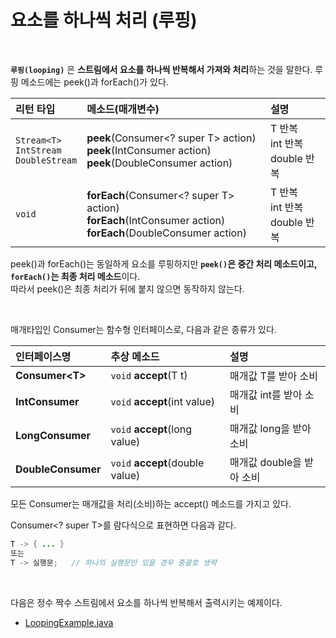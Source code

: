 # 요소를 하나씩 처리 (루핑)
<br/>

**`루핑(looping)`** 은 **스트림에서 요소를 하나씩 반복해서 가져와 처리**하는 것을 말한다. 루핑 메소드에는 peek()과 forEach()가 있다.

|리턴 타입|메소드(매개변수)|설명|
|:---|:---|:---|
|`Stream<T>`<br/>`IntStream`<br/>`DoubleStream`|**peek**(Consumer<? super T> action)<br/>**peek**(IntConsumer action)<br/>**peek**(DoubleConsumer action)|T 반복<br/>int 반복<br/>double 반복|
|`void`|**forEach**(Consumer<? super T> action)<br/>**forEach**(IntConsumer action)<br/>**forEach**(DoubleConsumer action)|T 반복<br/>int 반복<br/>double 반복|

peek()과 forEach()는 동일하게 요소를 루핑하지만 **`peek()`은 중간 처리 메소드이고, `forEach()`는 최종 처리 메소드**이다.<br/>
따라서 peek()은 최종 처리가 뒤에 붙지 않으면 동작하지 않는다.

<br/>

매개타입인 Consumer는 함수형 인터페이스로, 다음과 같은 종류가 있다.

|인터페이스명|추상 메소드|설명|
|:---|:---|:---|
|**Consumer\<T\>**|`void` **accept**(T t)|매개값 T를 받아 소비|
|**IntConsumer**|`void` **accept**(int value)|매개값 int를 받아 소비|
|**LongConsumer**|`void` **accept**(long value)|매개값 long을 받아 소비|
|**DoubleConsumer**|`void` **accept**(double value)|매개값 double을 받아 소비|

모든 Consumer는 매개값을 처리(소비)하는 accept() 메소드를 가지고 있다.

Consumer<? super T>를 람다식으로 표현하면 다음과 같다.
```java
T -> { ... }
또는
T -> 실행문;   // 하나의 실행문만 있을 경우 중괄호 생략
```

<br/>

다음은 정수 짝수 스트림에서 요소를 하나씩 반복해서 출력시키는 예제이다.
- [LoopingExample.java](https://github.com/silxbro/java/blob/main/src/thisisjava/ch17/sec08/LoopingExample.java)

